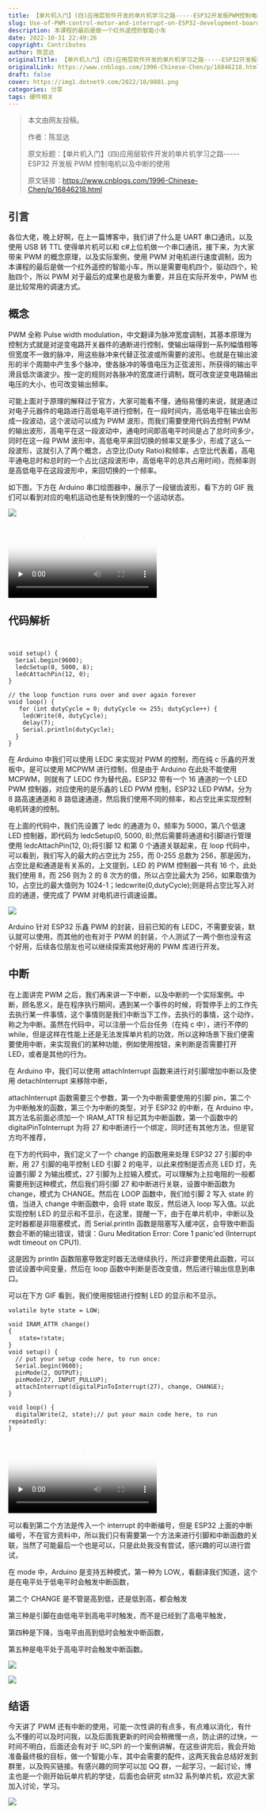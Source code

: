 ```yaml
---
title: 【单片机入门】(四)应用层软件开发的单片机学习之路-----ESP32开发板PWM控制电机以及中断的使用
slug: Use-of-PWM-control-motor-and-interrupt-on-ESP32-development-board-Lesson-4
description: 本课程的最后是做一个红外遥控的智能小车
date: 2022-10-31 22:49:26
copyright: Contributes
author: 陈显达
originalTitle: 【单片机入门】(四)应用层软件开发的单片机学习之路-----ESP32开发板PWM控制电机以及中断的使用
originalLink: https://www.cnblogs.com/1996-Chinese-Chen/p/16846218.html
draft: false
cover: https://img1.dotnet9.com/2022/10/0801.png
categories: 分享
tags: 硬件相关
---
```


> 本文由网友投稿。
>
> 作者：陈显达
>
> 原文标题：【单片机入门】(四)应用层软件开发的单片机学习之路-----ESP32 开发板 PWM 控制电机以及中断的使用
>
> 原文链接：https://www.cnblogs.com/1996-Chinese-Chen/p/16846218.html

## 引言

各位大佬，晚上好啊，在上一篇博客中，我们讲了什么是 UART 串口通讯，以及使用 USB 转 TTL 使得单片机可以和 c#上位机做一个串口通讯，接下来，为大家带来 PWM 的概念原理，以及实际案例，使用 PWM 对电机进行速度调制，因为本课程的最后是做一个红外遥控的智能小车，所以是需要电机四个，驱动四个，轮胎四个，所以 PWM 对于最后的成果也是极为重要，并且在实际开发中，PWM 也是比较常用的调速方式。

## 概念

PWM 全称 Pulse width modulation，中文翻译为脉冲宽度调制，其基本原理为控制方式就是对逆变电路开关器件的通断进行控制，使输出端得到一系列幅值相等但宽度不一致的脉冲，用这些脉冲来代替正弦波或所需要的波形。也就是在输出波形的半个周期中产生多个脉冲，使各脉冲的等值电压为正弦波形，所获得的输出平滑且低次谐波少。按一定的规则对各脉冲的宽度进行调制，既可改变逆变电路输出电压的大小，也可改变输出频率。

可能上面对于原理的解释过于官方，大家可能看不懂，通俗易懂的来说，就是通过对电子元器件的电路进行高低电平进行控制，在一段时间内，高低电平在输出会形成一段波动，这个波动可以成为 PWM 波形，而我们需要使用代码去控制 PWM 的输出波形，高电平在这一段波动中，通电时间即高电平时间是占了总时间多少，同时在这一段 PWM 波形中，高低电平来回切换的频率又是多少，形成了这么一段波形，这就引入了两个概念，占空比(Duty Ratio)和频率，占空比代表着，高电平通电总时和总时的一个占比(这段波形中，高低电平的总共占用时间)，而频率则是高低电平在这段波形中，来回切换的一个频率。

如下图，下方在 Arduino 串口绘图器中，展示了一段锯齿波形，看下方的 GIF 我们可以看到对应的电机运动也是有快到慢的一个运动状态。

![](https://img1.dotnet9.com/2022/10/0901.png)

<video id="video" controls="" preload="none" poster="https://img1.dotnet9.com/2022/10/0902.png">
  <source id="mp4" src="https://img1.dotnet9.com/2022/10/0902.mp4" type="video/mp4">
</video>

## 代码解析

```arduino


void setup() {
  Serial.begin(9600);
  ledcSetup(0, 5000, 8);
  ledcAttachPin(12, 0);
}

// the loop function runs over and over again forever
void loop() {
   for (int dutyCycle = 0; dutyCycle <= 255; dutyCycle++) {
    ledcWrite(0, dutyCycle);
    delay(7);
    Serial.println(dutyCycle);
  }
}
```

在 Arduino 中我们可以使用 LEDC 来实现对 PWM 的控制，而在纯 c 乐鑫的开发板中，是可以使用 MCPWM 进行控制，但是由于 Arduino 在此处不能使用 MCPWM，则就有了 LEDC 作为替代品，ESP32 带有一个 16 通道的一个 LED PWM 控制器，对应使用的是乐鑫的 LED PWM 控制，ESP32 LED PWM，分为 8 路高速通道和 8 路低速通道，然后我们使用不同的频率，和占空比来实现控制电机转速的控制。

在上面的代码中，我们先设置了 ledc 的通道为 0，频率为 5000，第八个低速 LED 控制器，即代码为 ledcSetup(0, 5000, 8);然后需要将通道和引脚进行管理使用 ledcAttachPin(12, 0);将引脚 12 和第 0 个通道关联起来，在 loop 代码中，可以看到，我们写入的最大的占空比为 255，而 0-255 总数为 256，那是因为，占空比是和通道是有关系的，上文提到，LED 的 PWM 控制器一共有 16 个，此处我们使用 8，而 256 则为 2 的 8 次方的值，所以占空比最大为 256，如果取值为 10，占空比的最大值则为 1024-1；ledcwrite(0,dutyCycle);则是将占空比写入对应的通道，便完成了 PWM 对电机进行调速设置。

![](https://img1.dotnet9.com/2022/10/0903.png)

Arduino 针对 ESP32 乐鑫 PWM 的封装，目前已知的有 LEDC，不需要安装，默认就可以使用，而其他的也有对于 PWM 的封装，个人测试了一两个倒也没有这个好用，后续各位朋友也可以继续探索其他好用的 PWM 库进行开发。

## 中断

在上面讲完 PWM 之后，我们再来讲一下中断，以及中断的一个实际案例。中断，顾名思义，是在程序执行期间，遇到某一个事件的时候，将暂停手上的工作先去执行某一件事情，这个事情则是我们中断当下工作，去执行的事情，这个动作，称之为中断。虽然在代码中，可以注册一个后台任务（在纯 c 中），进行不停的 while，但是这样在性能上还是无法发挥单片机的功效，所以这种场景下我们便需要使用中断，来实现我们的某种功能，例如使用按钮，来判断是否需要打开 LED，或者是其他的行为。

在 Arduino 中，我们可以使用 attachInterrupt 函数来进行对引脚增加中断以及使用 detachInterrupt 来移除中断，

attachInterrupt 函数需要三个参数，第一个为中断需要使用的引脚 pin，第二个为中断触发的函数，第三个为中断的类型，对于 ESP32 的中断，在 Arduino 中，其方法名前面必须加一个 IRAM_ATTR 标记其为中断函数，第一个函数中的 digitalPinToInterrupt 为将 27 和中断进行一个绑定，同时还有其他方法，但是官方均不推荐，

在下方的代码中，我们定义了一个 change 的函数用来处理 ESP32 27 引脚的中断，用 27 引脚的电平控制 LED 引脚 2 的电平，以此来控制是否点亮 LED 灯，先设置引脚 2 为输出模式，27 引脚为上拉输入模式，可以理解为上拉电阻的一般都需要用到这种模式，然后我们将引脚 27 和中断进行关联，设置中断函数为 change，模式为 CHANGE。然后在 LOOP 函数中，我们给引脚 2 写入 state 的值，当进入 change 中断函数中，会将 state 取反，然后进入 loop 写入值。以此实现控制 LED 的显示和不显示，在这里，提醒一下，由于在单片机中，中断以及定时器都是非阻塞模式，而 Serial.println 函数是阻塞写入缓冲区，会导致中断函数会不断的输出错误，错误：Guru Meditation Error: Core 1 panic'ed (Interrupt wdt timeout on CPU1).

这是因为 println 函数阻塞导致定时器无法继续执行，所过非要使用此函数，可以尝试设置中间变量，然后在 loop 函数中判断是否改变值，然后进行输出信息到串口。

可以在下方 GIF 看到，我们使用按钮进行控制 LED 的显示和不显示。

```arduino
volatile byte state = LOW;

void IRAM_ATTR change()
{
   state=!state;
}
void setup() {
  // put your setup code here, to run once:
  Serial.begin(9600);
  pinMode(2, OUTPUT);
  pinMode(27, INPUT_PULLUP);
  attachInterrupt(digitalPinToInterrupt(27), change, CHANGE);
}

void loop() {
  digitalWrite(2, state);// put your main code here, to run repeatedly:
}
```

<video id="video" controls="" preload="none" poster="https://img1.dotnet9.com/2022/10/0904.png">
  <source id="mp4" src="https://img1.dotnet9.com/2022/10/0904.mp4" type="video/mp4">
</video>

可以看到第二个方法是传入一个 interrupt 的中断编号，但是 ESP32 上面的中断编号，不在官方资料中，所以我们只有需要第一个方法来进行引脚和中断函数的关联，当然了可能最后一个也是可以，只是此处我没有尝试，感兴趣的可以进行尝试，

在 mode 中，Arduino 是支持五种模式，第一种为 LOW,，看翻译我们知道，这个是在电平处于低电平时会触发中断函数，

第二个 CHANGE 是不管是高到低，还是低到高，都会触发

第三种是引脚在由低电平到高电平时触发，而不是已经到了高电平触发，

第四种是下降，当电平由高到低时会触发中断函数，

第五种是电平处于高电平时会触发中断函数。

![](https://img1.dotnet9.com/2022/10/0905.png)

![](https://img1.dotnet9.com/2022/10/0906.png)

## 结语

今天讲了 PWM 还有中断的使用，可能一次性讲的有点多，有点难以消化，有什么不懂的可以及时问我，以及后面我更新的时间会稍微慢一点，防止讲的过快，一时间不明白，后面还会有对于 IIC,SPI 的一个案例讲解，在这些讲完后，我会开始准备最终极的目标，做一个智能小车，其中会需要的配件，这两天我会总结好发到群里，以及购买链接。有感兴趣的同学可以加 QQ 群，一起学习，一起讨论，博主也是一个刚开始玩单片机的学徒，后面也会研究 stm32 系列单片机，欢迎大家加入讨论，学习。

![](https://img1.dotnet9.com/2022/10/0810.png)
